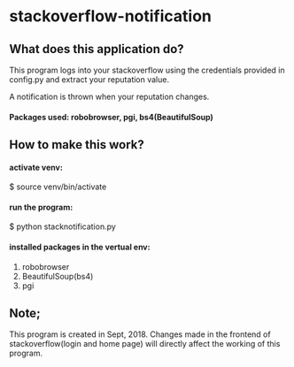 # stackoverflow-notification

## What does this application do?

This program logs into your stackoverflow using the credentials provided in config.py and extract your reputation value. 

A notification is thrown when your reputation changes.

#### Packages used: robobrowser, pgi, bs4(BeautifulSoup)

## How to make this work?

#### activate venv:  
$ source venv/bin/activate

#### run the program:  
$ python stacknotification.py

#### installed packages in the vertual env:
1. robobrowser
2. BeautifulSoup(bs4)
3. pgi





## Note;

This program is created in Sept, 2018. Changes made in the frontend of stackoverflow(login and home page) will directly affect the working of this program.
